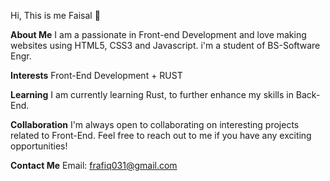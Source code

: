 Hi, This is me Faisal 👋

**About Me**
I am a passionate in Front-end Development and love making websites using HTML5, CSS3 and Javascript. i'm a student of BS-Software Engr.

**Interests**
Front-End Development +
RUST 

**Learning**
I am currently learning Rust, to further enhance my skills in Back-End.

**Collaboration**
I'm always open to collaborating on interesting projects related to Front-End. Feel free to reach out to me if you have any exciting opportunities!

**Contact Me**
Email: frafiq031@gmail.com

